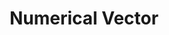 ---
types: "word"

title: "Numerical Vector"

categories: ['']

tags: ['Numerical', 'Vector']

arabic: ['متجه رقمي']

publishers: ['خوارزميات الذكاء الاصطناعي في تحليل النص العربي']

types: "word"

slug: ""
---